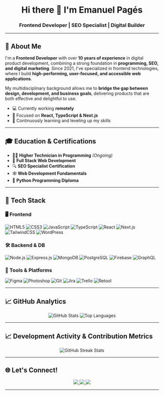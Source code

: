 <h1 align="center">Hi there 👋 I'm Emanuel Pagés</h1>
<h3 align="center">Frontend Developer | SEO Specialist | Digital Builder</h3>

---

## 🚀 About Me

I'm a **Frontend Developer** with over **10 years of experience** in digital product development, combining a strong foundation in **programming, SEO, and digital marketing**. Since 2021, I've specialized in frontend technologies, where I build **high-performing, user-focused, and accessible web applications**.  

My multidisciplinary background allows me to **bridge the gap between design, development, and business goals**, delivering products that are both effective and delightful to use.

- 💻 Currently working **remotely**
- 🔭 Focused on **React, TypeScript & Next.js**
- 🌱 Continuously learning and leveling up my skills

---

## 🎓 Education & Certifications

- 👨‍💻 **Higher Technician in Programming** *(Ongoing)*
- 🧠 **Full Stack Web Development**  
- 🔍 **SEO Specialist Certification**  
- 🕸️ **Web Development Fundamentals**  
- 🐍 **Python Programming Diploma**

---

## 🧰 Tech Stack

### 🖥️ Frontend
![HTML5](https://img.shields.io/badge/HTML5-E34F26?style=flat-square&logo=html5&logoColor=white)
![CSS3](https://img.shields.io/badge/CSS3-1572B6?style=flat-square&logo=css3&logoColor=white)
![JavaScript](https://img.shields.io/badge/JavaScript-F7DF1E?style=flat-square&logo=javascript&logoColor=black)
![TypeScript](https://img.shields.io/badge/TypeScript-007ACC?style=flat-square&logo=typescript&logoColor=white)
![React](https://img.shields.io/badge/React-61DAFB?style=flat-square&logo=react&logoColor=black)
![Next.js](https://img.shields.io/badge/Next.js-000000?style=flat-square&logo=nextdotjs&logoColor=white)
![TailwindCSS](https://img.shields.io/badge/TailwindCSS-06B6D4?style=flat-square&logo=tailwindcss&logoColor=white)
![WordPress](https://img.shields.io/badge/WordPress-21759B?style=flat-square&logo=wordpress&logoColor=white)

### 🛠 Backend & DB
![Node.js](https://img.shields.io/badge/Node.js-339933?style=flat-square&logo=nodedotjs&logoColor=white)
![Express.js](https://img.shields.io/badge/Express.js-000000?style=flat-square&logo=express&logoColor=white)
![MongoDB](https://img.shields.io/badge/MongoDB-47A248?style=flat-square&logo=mongodb&logoColor=white)
![PostgreSQL](https://img.shields.io/badge/PostgreSQL-336791?style=flat-square&logo=postgresql&logoColor=white)
![Firebase](https://img.shields.io/badge/Firebase-FFCA28?style=flat-square&logo=firebase&logoColor=black)
![GraphQL](https://img.shields.io/badge/GraphQL-E10098?style=flat-square&logo=graphql&logoColor=white)

### 🎨 Tools & Platforms
![Figma](https://img.shields.io/badge/Figma-F24E1E?style=flat-square&logo=figma&logoColor=white)
![Photoshop](https://img.shields.io/badge/Photoshop-31A8FF?style=flat-square&logo=adobephotoshop&logoColor=white)
![Git](https://img.shields.io/badge/Git-F05033?style=flat-square&logo=git&logoColor=white)
![Jira](https://img.shields.io/badge/Jira-0052CC?style=flat-square&logo=jira&logoColor=white)
![Trello](https://img.shields.io/badge/Trello-0079BF?style=flat-square&logo=trello&logoColor=white)
![Retool](https://img.shields.io/badge/Retool-000000?style=flat-square&logo=retool&logoColor=white)

---

## 📈 GitHub Analytics

<p align="center">
  <img src="https://github-readme-stats.vercel.app/api?username=emanuelpps&show_icons=true&theme=default&hide_border=true" alt="GitHub Stats" />
  <img src="https://github-readme-stats.vercel.app/api/top-langs/?username=emanuelpps&layout=compact&theme=default&hide_border=true" alt="Top Languages" />
</p>

---

## 📈 Development Activity & Contribution Metrics

<p align="center">
  <img src="https://streak-stats.demolab.com?user=emanuelpps&theme=default&hide_border=true&date_format=M%20j%5B%2C%20Y%5D" alt="GitHub Streak Stats" />
</p>

---

## 🌐 Let's Connect!

<p align="center">
  <a href="https://emanuelp-portfolio.vercel.app/" target="_blank">
    <img src="https://img.shields.io/badge/Portfolio-006AFF?style=for-the-badge&logo=web&logoColor=white" />
  </a>
  <a href="https://github.com/emanuelpps" target="_blank">
    <img src="https://img.shields.io/badge/GitHub-24292e?style=for-the-badge&logo=github&logoColor=white" />
  </a>
  <a href="https://linkedin.com/in/emanuel-ps" target="_blank">
    <img src="https://img.shields.io/badge/LinkedIn-0A66C2?style=for-the-badge&logo=linkedin&logoColor=white" />
  </a>
</p>

---
